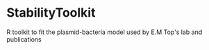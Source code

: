# StabilityToolkit
R toolkit to fit the plasmid-bacteria model used by E.M Top's lab and publications
